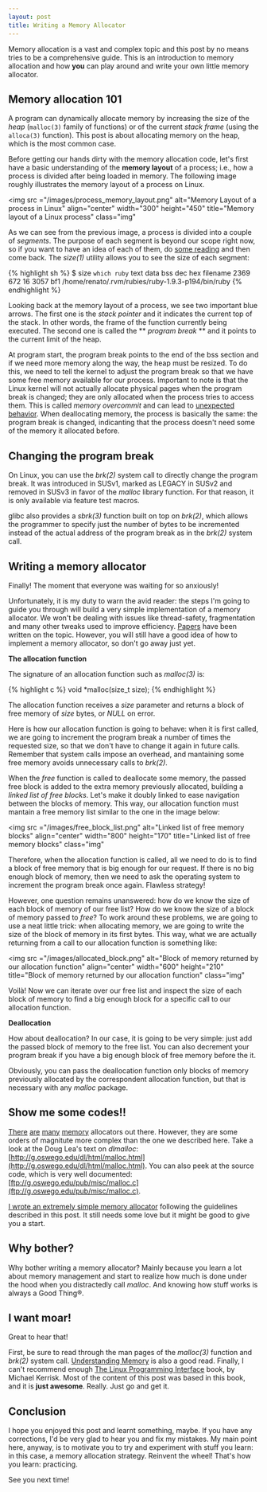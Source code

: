 ```yaml
---
layout: post
title: Writing a Memory Allocator
---
```


Memory allocation is a vast and complex topic and this post by no means
tries to be a comprehensive guide. This is an introduction to memory allocation
and how **you** can play around and write your own little memory allocator.

Memory allocation 101
---------------------

A program can dynamically allocate memory by increasing the size of the _heap_ 
(`malloc(3)` family of functions) or of the current _stack frame_ (using 
the `alloca(3)` function). This post is about allocating memory on the heap, 
which is the most common case.

Before getting our hands dirty with the memory allocation code, let's first 
have a basic understanding of the **memory layout** of a process; i.e., how a 
process is divided after being loaded in memory. The following image roughly 
illustrates the memory layout of a process on Linux.

<img src ="/images/process_memory_layout.png"
alt="Memory Layout of a process in Linux" align="center" width="300" height="450"
title="Memory layout of a Linux process" class="img"</img>

As we can see from the previous image, a process is divided into a couple of
_segments_. The purpose of each segment is beyond our scope right now,
so if you want to have an idea of each of them, do 
[some reading](http://en.wikipedia.org/wiki/Data_segment) and then
come back. The _size(1)_ utility allows you to see the size of each segment:

{% highlight sh %}
    $ size `which ruby`
   text	   data	    bss	    dec	    hex	filename
   2369	    672	     16	   3057	    bf1	/home/renato/.rvm/rubies/ruby-1.9.3-p194/bin/ruby
{% endhighlight %}

Looking back at the memory layout of a process, we see two important blue arrows.
The first one is the _stack pointer_ and it indicates the current top of the stack.
In other words, the frame of the function currently being executed. The second
one is called the ** _program break_ ** and it points to the current limit of
the heap. 

At program start, the program break points to the end of the bss section and if
we need more memory along the way, the heap must be resized. To do this, we need
to tell the kernel to adjust the program break so that we have some free memory 
available for our process. Important to note is that the Linux kernel will not
actually allocate physical pages when the program break is changed; they are
only allocated when the process tries to access them. This is called _memory
overcommit_ and can lead to 
[unexpected behavior](http://linuxdevcenter.com/pub/a/linux/2006/11/30/linux-out-of-memory.html).
When deallocating memory, the process is basically the same: the program break
is changed, indicanting that the process doesn't need some of the memory
it allocated before.

Changing the program break
--------------------------

On Linux, you can use the _brk(2)_ system call to directly change the program
break. It was introduced in SUSv1, marked as LEGACY in SUSv2 and removed in
SUSv3 in favor of the _malloc_ library function. For that reason, it is only
available via feature test macros.

glibc also provides a _sbrk(3)_ function built on top on _brk(2)_, which allows
the programmer to specify just the number of bytes to be incremented instead of
the actual address of the program break as in the _brk(2)_ system call.

Writing a memory allocator
--------------------------

Finally! The moment that everyone was waiting for so anxiously!

Unfortunately, it is my duty to warn the avid reader: the steps I'm going to
guide you through will build a very simple implementation of a memory allocator.
We won't be dealing with issues like thread-safety, fragmentation and many
other tweaks used to improve efficiency. 
[Papers](http://dl.acm.org/citation.cfm?id=996848) have been written on the topic.
However, you will still have a good idea of how to implement a memory allocator,
so don't go away just yet.

**The allocation function**

The signature of an allocation function such as _malloc(3)_ is:

{% highlight c %}
    void *malloc(size_t size);
{% endhighlight %}

The allocation function receives a _size_ parameter and returns a block of
free memory of _size_ bytes, or _NULL_ on error.

Here is how our allocation function is going to behave: when it is first called,
we are going to increment the program break a number of times the requested size,
so that we don't have to change it again in future calls. Remember that system
calls impose an overhead, and mantaining some free memory avoids unnecessary
calls to _brk(2)_.

When the _free_ function is called to deallocate some memory, the passed free
block is added to the extra memory previously allocated, building a _linked
list of free blocks_. Let's make it doubly linked to ease navigation
between the blocks of memory. This way, our allocation function must
mantain a free memory list similar to the one in the image below:

<img src ="/images/free_block_list.png"
alt="Linked list of free memory blocks" align="center" width="800" height="170"
title="Linked list of free memory blocks" class="img"</img>

Therefore, when the allocation function is called, all we need to do is to find
a block of free memory that is big enough for our request. If there is no
big enough block of memory, then we need to ask the operating system to
increment the program break once again. Flawless strategy!

However, one question remains unanswered: how do we know the size of each block
of memory of our free list? How do we know the size of a block of memory
passed to _free_? To work around these problems, we are going to use a neat
little trick: when allocating memory, we are going to write the size of the
block of memory in its first bytes. This way, what we are actually returning
from a call to our allocation function is something like:

<img src ="/images/allocated_block.png"
alt="Block of memory returned by our allocation function" align="center" width="600" height="210"
title="Block of memory returned by our allocation function" class="img"</img>

Voilà! Now we can iterate over our free list and inspect the size of each block
of memory to find a big enough block for a specific call to our allocation
function.

**Deallocation**

How about deallocation? In our case, it is going to be very simple: just add
the passed block of memory to the free list. You can also decrement your program
break if you have a big enough block of free memory before the it.

Obviously, you can pass the deallocation function only blocks of memory previously
allocated by the correspondent allocation function, but that is necessary with
any _malloc_ package.

Show me some codes!!
--------------------

[There](http://www.canonware.com/jemalloc/) [are](http://www.hoard.org/)
[many](http://www.malloc.de/en/) [memory](http://labs.omniti.com/labs/portableumem)
allocators out there. However, they are some orders of magnitute more complex than
the one we described here. Take a look at the Doug Lea's text on _dlmalloc_:
[http://g.oswego.edu/dl/html/malloc.html](http://g.oswego.edu/dl/html/malloc.html).
You can also peek at the source code, which is very well documented:
[ftp://g.oswego.edu/pub/misc/malloc.c](ftp://g.oswego.edu/pub/misc/malloc.c).

[I wrote an extremely simple memory allocator](https://github.com/rmascarenhas/ooo/blob/master/C/allok.c)
following the guidelines described in this post. It still needs some love
but it might be good to give you a start.

Why bother?
-----------

Why bother writing a memory allocator? Mainly because you learn a lot about
memory management and start to realize how much is done under the hood when
you distractedly call _malloc_. And knowing how stuff works is always a Good Thing®.

I want moar!
------------

Great to hear that!

First, be sure to read through the man pages of the _malloc(3)_ function
and _brk(2)_ system call. [Understanding Memory](http://www.ualberta.ca/CNS/RESEARCH/LinuxClusters/mem.html)
is also a good read. Finally, I can't recommend enough
[The Linux Programming Interface](http://man7.org/tlpi/) book, by Michael Kerrisk. Most
of the content of this post was based in this book, and it is **just awesome**. Really.
Just go and get it.

Conclusion
----------

I hope you enjoyed this post and learnt something, maybe. If you have any
corrections, I'd be very glad to hear you and fix my mistakes. My main point here,
anyway, is to motivate you to try and experiment with stuff you learn: in this case,
a memory allocation strategy. Reinvent the wheel! That's how you learn: practicing.

See you next time!
